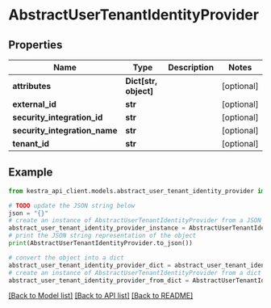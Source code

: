 # AbstractUserTenantIdentityProvider


## Properties

Name | Type | Description | Notes
------------ | ------------- | ------------- | -------------
**attributes** | **Dict[str, object]** |  | [optional] 
**external_id** | **str** |  | [optional] 
**security_integration_id** | **str** |  | [optional] 
**security_integration_name** | **str** |  | [optional] 
**tenant_id** | **str** |  | [optional] 

## Example

```python
from kestra_api_client.models.abstract_user_tenant_identity_provider import AbstractUserTenantIdentityProvider

# TODO update the JSON string below
json = "{}"
# create an instance of AbstractUserTenantIdentityProvider from a JSON string
abstract_user_tenant_identity_provider_instance = AbstractUserTenantIdentityProvider.from_json(json)
# print the JSON string representation of the object
print(AbstractUserTenantIdentityProvider.to_json())

# convert the object into a dict
abstract_user_tenant_identity_provider_dict = abstract_user_tenant_identity_provider_instance.to_dict()
# create an instance of AbstractUserTenantIdentityProvider from a dict
abstract_user_tenant_identity_provider_from_dict = AbstractUserTenantIdentityProvider.from_dict(abstract_user_tenant_identity_provider_dict)
```
[[Back to Model list]](../README.md#documentation-for-models) [[Back to API list]](../README.md#documentation-for-api-endpoints) [[Back to README]](../README.md)


